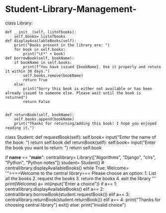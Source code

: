 # Student-Library-Management-


class Library:
    
    def __init__(self, listofbooks):
        self.books= listofbooks
    def displayAvailableBooks(self):
        print("Books present in the library are: ")
        for book in self.books:
            print("\t*" + book)
    def borrowBook(self, bookName):
        if bookName in self.books:
            print(f"You have issued {bookName}. Use it properly and return it within 30 days.")
            self.books.remove(bookName)
            return True
        else:
            print("Sorry this book is either not available or has been already issued to someone else. Please wait until the book is returned")
            return False


    def returnBook(self, bookName):
        self.books.append(bookName)
        print("Thanks for returning/adding this book! I hope you enjoyed reading it.")
class Student:
    def requestBook(self):
        self.book= input("Enter the name of the book: ")
        return self.book
    def returnBook(self):
        self.book= input("Enter the book you want to return: ")
        return self.book

      
if __name__ == "__main__":
    centrallibrary= Library(["Algorithms", "Django", "clrs", "Python", "Python notes"])
    student= Student()
    # centrallibrary.displayAvailableBooks()
while True:
    Welcome= '''====Welcome to the central library===
    Please choose an option:
    1. List all the books
    2. request the books
    3. return the books
    4. exit the library
    '''
    print(Welcome)
    a= int(input("Enter a choice"))
    if a== 1:
        centrallibrary.displayAvailableBooks()
    elif a== 2:
        centrallibrary.borrowBook(student.requestBook())
    elif a== 3:
        centrallibrary.returnBook(student.returnBook())
    elif a== 4:
        print("Thanks for choosing central library")
        exit()
    else:
        print("Invalid choice")
    
    
    
